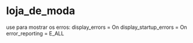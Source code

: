 # loja_de_moda



use para mostrar os erros:
display_errors = On
display_startup_errors = On
error_reporting = E_ALL
